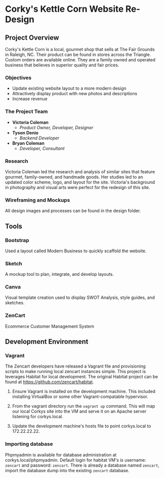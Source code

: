 # Corky's Kettle Corn Website Re-Design

## Project Overview
Corky's Kettle Corn is a local, gourmet shop that sells at The Fair Grounds in Raleigh, NC. Their product can be found in stores across the Triangle. Custom orders are available online. They are a family owned and operated business that believes in superior quality and fair prices.

### Objectives
- Update existing website layout to a more modern design
- Attractively display product with new photos and descriptions
- Increase revenue

### The Project Team
* **Victoria Coleman**
    * *Product Owner, Developer, Designer*
* **Tyson Denio**
    * *Backend Developer*
* **Bryan Coleman**
    * *Developer, Consultant*

### Research
Victoria Coleman led the research and analysis of similar sites that feature gourmet, family-owned, and handmade goods. Her studies led to an updated color scheme, logo, and layout for the site. Victoria's background in photography and visual arts were perfect for the redesign of this site.

### Wireframing and Mockups
All design images and processes can be found in the design folder.

## Tools

### Bootstrap
Used a layout called Modern Business to quickly scaffold the website.

### Sketch
A mockup tool to plan, integrate, and develop layouts.

### Canva
Visual template creation used to display SWOT Analysis, style guides, and sketches.

### ZenCart
Ecommerce Customer Management System

## Development Environment

### Vagrant
The Zencart developers have released a Vagrant file and provisioning scripts to make running local zencart instances simple.  This project is leverages Habitat for local development.  The original Habitat project can be found at https://github.com/zencart/habitat.

1. Ensure Vagrant is installed on the development machine.  This included installing VirtualBox or some other Vagrant-compatable hypervisor.

2. From the vagrant directory run the ``vagrant up`` command.  This will map our local Corkys site into the VM and serve it on an Apache server listening for corkys.local.

3. Update the development machine's hosts file to point corkys.local to 172.22.22.22.

### Importing database
Phpmyadmin is available for database administration at corkys.local/phpmyadmin.  Default login for habitat VM's is username: `zencart` and password: `zencart`.  There is already a database named `zencart`, import the database dump into the existing `zencart` database.
